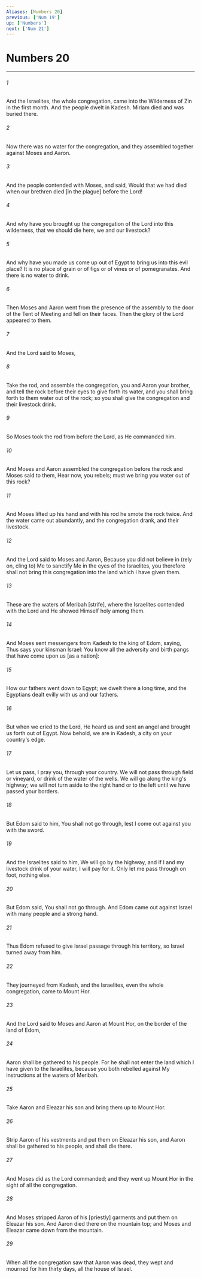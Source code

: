 ```yaml
---
Aliases: [Numbers 20]
previous: ['Num 19']
up: ['Numbers']
next: ['Num 21']
---
```

# Numbers 20

***

###### 1 

And the Israelites, the whole congregation, came into the Wilderness of Zin in the first month. And the people dwelt in Kadesh. Miriam died and was buried there. 

###### 2 

Now there was no water for the congregation, and they assembled together against Moses and Aaron. 

###### 3 

And the people contended with Moses, and said, Would that we had died when our brethren died [in the plague] before the Lord! 

###### 4 

And why have you brought up the congregation of the Lord into this wilderness, that we should die here, we and our livestock? 

###### 5 

And why have you made us come up out of Egypt to bring us into this evil place? It is no place of grain or of figs or of vines or of pomegranates. And there is no water to drink. 

###### 6 

Then Moses and Aaron went from the presence of the assembly to the door of the Tent of Meeting and fell on their faces. Then the glory of the Lord appeared to them. 

###### 7 

And the Lord said to Moses, 

###### 8 

Take the rod, and assemble the congregation, you and Aaron your brother, and tell the rock before their eyes to give forth its water, and you shall bring forth to them water out of the rock; so you shall give the congregation and their livestock drink. 

###### 9 

So Moses took the rod from before the Lord, as He commanded him. 

###### 10 

And Moses and Aaron assembled the congregation before the rock and Moses said to them, Hear now, you rebels; must we bring you water out of this rock? 

###### 11 

And Moses lifted up his hand and with his rod he smote the rock twice. And the water came out abundantly, and the congregation drank, and their livestock. 

###### 12 

And the Lord said to Moses and Aaron, Because you did not believe in (rely on, cling to) Me to sanctify Me in the eyes of the Israelites, you therefore shall not bring this congregation into the land which I have given them. 

###### 13 

These are the waters of Meribah [strife], where the Israelites contended with the Lord and He showed Himself holy among them. 

###### 14 

And Moses sent messengers from Kadesh to the king of Edom, saying, Thus says your kinsman Israel: You know all the adversity and birth pangs that have come upon us [as a nation]: 

###### 15 

How our fathers went down to Egypt; we dwelt there a long time, and the Egyptians dealt evilly with us and our fathers. 

###### 16 

But when we cried to the Lord, He heard us and sent an angel and brought us forth out of Egypt. Now behold, we are in Kadesh, a city on your country's edge. 

###### 17 

Let us pass, I pray you, through your country. We will not pass through field or vineyard, or drink of the water of the wells. We will go along the king's highway; we will not turn aside to the right hand or to the left until we have passed your borders. 

###### 18 

But Edom said to him, You shall not go through, lest I come out against you with the sword. 

###### 19 

And the Israelites said to him, We will go by the highway, and if I and my livestock drink of your water, I will pay for it. Only let me pass through on foot, nothing else. 

###### 20 

But Edom said, You shall not go through. And Edom came out against Israel with many people and a strong hand. 

###### 21 

Thus Edom refused to give Israel passage through his territory, so Israel turned away from him. 

###### 22 

They journeyed from Kadesh, and the Israelites, even the whole congregation, came to Mount Hor. 

###### 23 

And the Lord said to Moses and Aaron at Mount Hor, on the border of the land of Edom, 

###### 24 

Aaron shall be gathered to his people. For he shall not enter the land which I have given to the Israelites, because you both rebelled against My instructions at the waters of Meribah. 

###### 25 

Take Aaron and Eleazar his son and bring them up to Mount Hor. 

###### 26 

Strip Aaron of his vestments and put them on Eleazar his son, and Aaron shall be gathered to his people, and shall die there. 

###### 27 

And Moses did as the Lord commanded; and they went up Mount Hor in the sight of all the congregation. 

###### 28 

And Moses stripped Aaron of his [priestly] garments and put them on Eleazar his son. And Aaron died there on the mountain top; and Moses and Eleazar came down from the mountain. 

###### 29 

When all the congregation saw that Aaron was dead, they wept and mourned for him thirty days, all the house of Israel.
